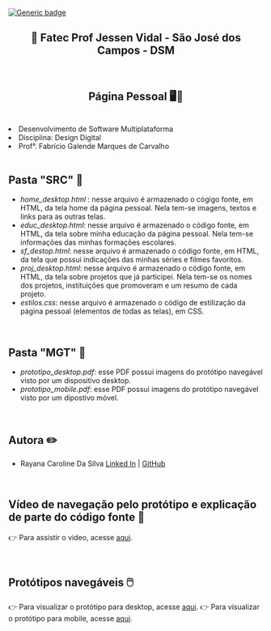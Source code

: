 [![Generic badge](https://img.shields.io/badge/STATUS%20DA%20PAGINA%20PESSOAL-EM%20DESENVOLVIMENTO-orange)](https://shields.io/)

<h2 text align="center"> 🏫 Fatec Prof Jessen Vidal - São José dos Campos - DSM</h2>
 
 <br>

<h2 text align="center">Página Pessoal 🖥️👤</h2>

<br>

  <li> Desenvolvimento de Software Multiplataforma </li>
  <li> Disciplina: Design Digital</li>
  <li> Prof°. Fabrício Galende Marques de Carvalho</li>

<br>


## Pasta "SRC" 📁
* *home_desktop.html* : nesse arquivo é armazenado o cógigo fonte, em HTML, da tela home da página pessoal. Nela tem-se imagens, textos e links para as outras telas.</li>
* *educ_desktop.html*: nesse arquivo é armazenado o código fonte, em HTML, da tela sobre minha educação da página pessoal. Nela tem-se informações das minhas formações escolares.</a>
* *sf_destop.html*: nesse arquivo é armazenado o código fonte, em HTML, da tela que possui indicações das minhas séries e filmes favoritos.</a>
* *proj_desktop.html*: nesse arquivo é armazenado o código fonte, em HTML, da tela sobre projetos que já participei. Nela tem-se os nomes dos projetos, instituições que promoveram e um resumo de cada projeto.</a>
* *estilos.css*: nesse arquivo é armazenado o código de estilização da página pessoal (elementos de todas as telas), em CSS. 
<br />

##  Pasta "MGT" 📁
* *prototipo_desktop.pdf*: esse PDF possui imagens do protótipo navegável visto por um dispositivo desktop. 
* *prototipo_mobile.pdf*: esse PDF possui imagens do protótipo navegável visto por um dipostivo móvel. 
		
<br />

##  Autora ✏️

* Rayana Caroline Da Silva [Linked In](https://www.linkedin.com/in/rayana-silva-3a9292195/) | [GitHub](https://github.com/raysilva02)

<br />

## Vídeo de navegação pelo protótipo e explicação de parte do código fonte 🎥
👉 Para assistir o video, acesse [aqui](https://www.youtube.com/watch?v=VYAdvso08_M).

<br/>

## Protótipos navegáveis 🖱️
👉 Para visualizar o protótipo para desktop, acesse [aqui](https://www.figma.com/proto/3PbFRtxM3Kscwh7goO3BOd/prototipo_webpessoal?node-id=33%3A0&scaling=min).
👉 Para visualizar o protótipo para mobile, acesse [aqui](https://www.figma.com/proto/3PbFRtxM3Kscwh7goO3BOd/prototipo_webpessoal?node-id=48%3A0&scaling=scale-down&page-id=33%3A136).
